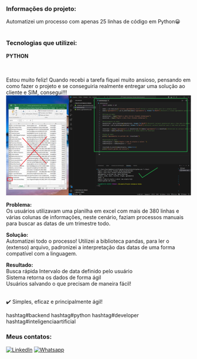 ### Informações do projeto:
<p>Automatizei um processo com apenas 25 linhas de código em Python😀 <br><br>

### Tecnologias que utilizei:
<div style="display: inline_block">
  <b> PYTHON</b>
</div>
<br><br>

Estou muito feliz! Quando recebi a tarefa fiquei muito ansioso, pensando em como fazer o projeto e se conseguiria realmente entregar uma solução ao cliente e SIM, consegui!!!
<br>
<img src="https://github.com/dev-bars/python-automacao-vendas/blob/master/pytonAutomacaoVendas.png">


<b>Problema:</b><br>
Os usuários utilizavam uma planilha em excel com mais de 380 linhas e várias colunas de informações, neste cenário, faziam processos manuais para buscar as datas de um trimestre todo.

<b>Solução:</b><br>
Automatizei todo o processo! Utilizei a biblioteca pandas, para ler o (extenso) arquivo, padronizei a interpretação das datas de uma forma compatível com a linguagem.

<b>Resultado:</b><br>
Busca rápida
Intervalo de data definido pelo usuário<br>
Sistema retorna os dados de forma ágil<br>
Usuários salvando o que precisam de maneira fácil!<br>
<br>

✔️ Simples, eficaz e principalmente ágil!

hashtag#backend hashtag#python hashtag#developer hashtag#inteligenciaartificial



### Meus contatos:
[![LinkedIn](https://img.shields.io/badge/LinkedIn-0077B5?style=for-the-badge&logo=linkedin&logoColor=white)](https://www.linkedin.com/in/renanbars/) [![Whatsapp](https://img.shields.io/badge/WhatsApp-25D366?style=for-the-badge&logo=whatsapp&logoColor=white)](https://api.whatsapp.com/send/?phone=5519992817355&text&type=phone_number&app_absent=0)
<br><br>
